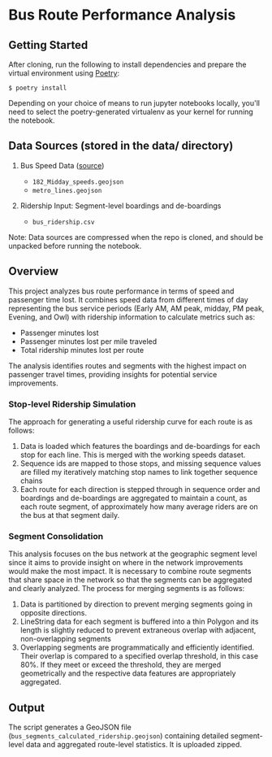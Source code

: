 # Bus Route Performance Analysis

## Getting Started

After cloning, run the following to install dependencies and prepare the virtual environment using [Poetry](https://python-poetry.org/):

```shells
$ poetry install
``` 

Depending on your choice of means to run jupyter notebooks locally, you'll need to select the poetry-generated virtualenv as your kernel for running the notebook.

## Data Sources (stored in the data/ directory)

1. Bus Speed Data ([source](https://rt--cal-itp-data-analyses.netlify.app/district_07-los-angeles/18__speedmaps__district_07-los-angeles__itp_id_182))
   - `182_Midday_speeds.geojson`
   - `metro_lines.geojson`

2. Ridership Input: Segment-level boardings and de-boardings
   - `bus_ridership.csv`

Note: Data sources are compressed when the repo is cloned, and should be unpacked before running the notebook.

## Overview

This project analyzes bus route performance in terms of speed and passenger time lost. It combines speed data from different times of day representing the bus service periods (Early AM, AM peak, midday, PM peak, Evening, and Owl) with ridership information to calculate metrics such as:

- Passenger minutes lost
- Passenger minutes lost per mile traveled
- Total ridership minutes lost per route

The analysis identifies routes and segments with the highest impact on passenger travel times, providing insights for potential service improvements.

### Stop-level Ridership Simulation

The approach for generating a useful ridership curve for each route is as follows:

1. Data is loaded which features the boardings and de-boardings for each stop for each line. This is merged with the working speeds dataset.
2. Sequence ids are mapped to those stops, and missing sequence values are filled my iteratively matching stop names to link together sequence chains
3. Each route for each direction is stepped through in sequence order and boardings and de-boardings are aggregated to maintain a count, as each route segment, of approximately how many average riders are on the bus at that segment daily.

### Segment Consolidation

This analysis focuses on the bus network at the geographic segment level since it aims to provide insight on where in the network improvements would make the most impact. It is necessary to combine route segments that share space in the network so that the segments can be aggregated and clearly analyzed. The process for merging segments is as follows:

1. Data is partitioned by direction to prevent merging segments going in opposite directions.
2. LineString data for each segment is buffered into a thin Polygon and its length is slightly reduced to prevent extraneous overlap with adjacent, non-overlapping segments
3. Overlapping segments are programmatically and efficiently identified. Their overlap is compared to a specified overlap threshold, in this case 80%. If they meet or exceed the threshold, they are merged geometrically and the respective data features are appropriately aggregated. 

## Output

The script generates a GeoJSON file (`bus_segments_calculated_ridership.geojson`) containing detailed segment-level data and aggregated route-level statistics. It is uploaded zipped.